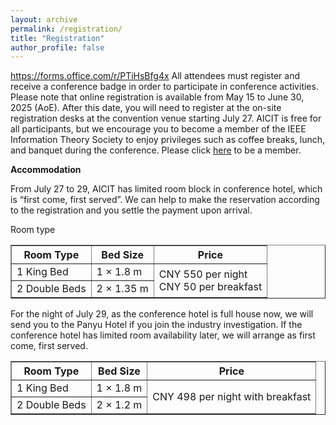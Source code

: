 ```yaml
---
layout: archive
permalink: /registration/
title: "Registration"
author_profile: false
---
```



https://forms.office.com/r/PTiHsBfg4x
All attendees must register and receive a conference badge in order to participate in conference activities. Please note that online registration is available from May 15 to June 30, 2025 (AoE). After this date, you will need to register at the on-site registration desks at the convention venue starting July 27. AICIT is free for all participants, but we encourage you to become a member of the IEEE Information Theory Society to enjoy privileges such as coffee breaks, lunch, and banquet during the conference. Please click <a href="https://www.ieee.org/membership-catalog/productdetail/showProductDetailPage.html?product=MEMIT012&searchResults=Y" target="_blank">here</a> to be a member.

**Accommodation**

From July 27 to 29, AICIT has limited room block in conference hotel, which is “first come, first served”. We can help to make the reservation according to the registration and you settle the payment upon arrival.


Room type

<table border="1" cellpadding="8" cellspacing="0">
  <thead>
    <tr>
      <th>Room Type</th>
      <th>Bed Size</th>
      <th>Price</th>
    </tr>
  </thead>
  <tbody>
    <tr>
      <td>1 King Bed</td>
      <td>1 × 1.8 m</td>
      <td rowspan="2">
        CNY 550 per night<br>
        CNY 50 per breakfast
      </td>
    </tr>
    <tr>
      <td>2 Double Beds</td>
      <td>2 × 1.35 m</td>
    </tr>
  </tbody>
</table>

For the night of July 29, as the conference hotel is full house now, we will send you to the Panyu Hotel if you join the industry investigation. If the conference hotel has limited room availability later, we will arrange as first come, first served.


<table border="1" cellpadding="8" cellspacing="0">
  <thead>
    <tr>
      <th>Room Type</th>
      <th>Bed Size</th>
      <th>Price</th>
    </tr>
  </thead>
  <tbody>
    <tr>
      <td>1 King Bed</td>
      <td>1 × 1.8 m</td>
      <td rowspan="2">
        CNY 498 per night with breakfast
      </td>
    </tr>
    <tr>
      <td>2 Double Beds</td>
      <td>2 × 1.2 m</td>
    </tr>
  </tbody>
</table>
